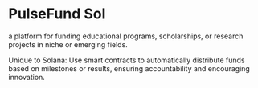# PulseFund Sol 

a platform for funding educational programs, scholarships, or research projects in niche or emerging fields.

Unique to Solana: Use smart contracts to automatically distribute funds based on milestones or results, ensuring accountability and encouraging innovation.
